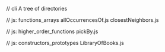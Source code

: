// cli
A tree of directories

// js: functions_arrays
allOccurrencesOf.js
closestNeighbors.js

// js: higher_order_functions
pickBy.js

// js: constructors_prototypes
LibraryOfBooks.js